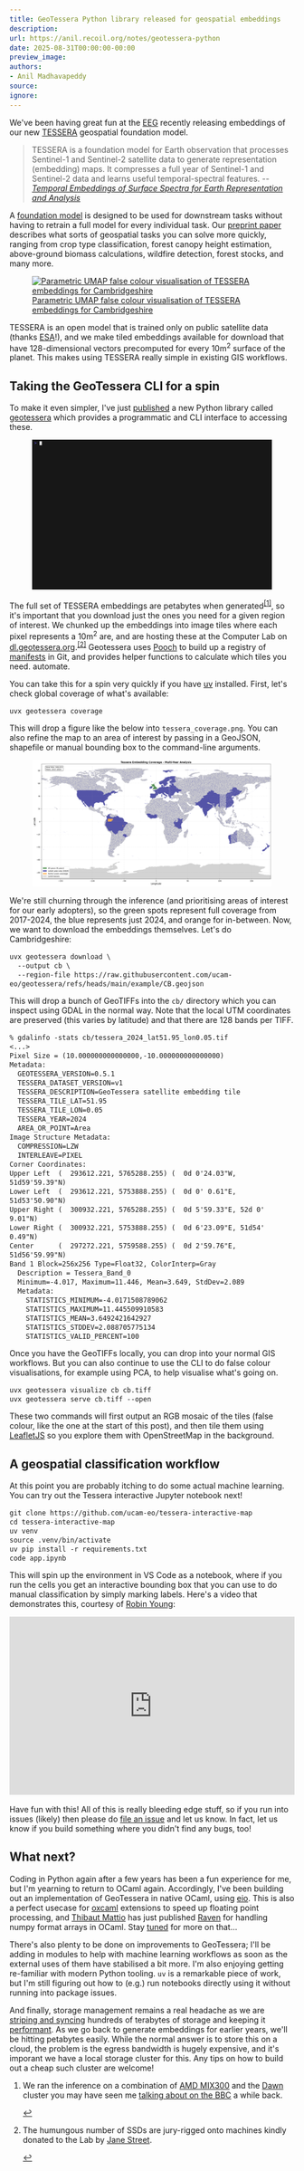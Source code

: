 ```yaml
---
title: GeoTessera Python library released for geospatial embeddings
description:
url: https://anil.recoil.org/notes/geotessera-python
date: 2025-08-31T00:00:00-00:00
preview_image:
authors:
- Anil Madhavapeddy
source:
ignore:
---
```


<p>We've been having great fun at the <a href="https://www.cst.cam.ac.uk/research/eeg">EEG</a>
recently releasing embeddings of
our new <a href="https://github.com/ucam-eo/tessera">TESSERA</a> geospatial foundation
model.</p>
<blockquote>
<p>TESSERA is a foundation model for Earth observation that processes Sentinel-1
and Sentinel-2 satellite data to generate representation (embedding) maps. It
compresses a full year of Sentinel-1 and Sentinel-2 data and learns useful
temporal-spectral features.
<cite>-- <a href="https://github.com/ucam-eo/tessera">Temporal Embeddings of Surface Spectra for Earth Representation and Analysis</a></cite></p>
</blockquote>
<p>A <a href="https://en.wikipedia.org/wiki/Foundation_model">foundation model</a> is
designed to be used for downstream tasks without having to retrain a full model
for every individual task. Our <a href="https://anil.recoil.org/papers/2025-tessera">preprint paper</a>
describes what sorts of geospatial tasks you can solve more quickly, ranging from crop
type classification, forest canopy height estimation, above-ground biomass
calculations, wildfire detection, forest stocks, and many more.</p>
<p><a href="https://anil.recoil.org/images/tessera-f1.webp"> </a></p><figure class="image-center"><a href="https://anil.recoil.org/images/tessera-f1.webp"><img src="https://anil.recoil.org/images/tessera-f1.webp" alt="Parametric UMAP false colour visualisation of TESSERA embeddings for Cambridgeshire" title="Parametric UMAP false colour visualisation of TESSERA embeddings for Cambridgeshire" loading="lazy" srcset="/images/tessera-f1.1024.webp 1024w,/images/tessera-f1.1280.webp 1280w,/images/tessera-f1.1440.webp 1440w,/images/tessera-f1.1600.webp 1600w,/images/tessera-f1.320.webp 320w,/images/tessera-f1.480.webp 480w,/images/tessera-f1.640.webp 640w,/images/tessera-f1.768.webp 768w" sizes="(max-width: 768px) 100vw, 33vw" class="content-image"><figcaption>Parametric UMAP false colour visualisation of TESSERA embeddings for Cambridgeshire</figcaption></a></figure><a href="https://anil.recoil.org/images/tessera-f1.webp"> </a><p></p>
<p>TESSERA is an open model that is trained only on public satellite data (thanks
<a href="https://www.esa.int/Applications/Observing_the_Earth/Copernicus/The_Sentinel_missions">ESA</a>!),
and we make tiled embeddings available for download that have 128-dimensional
vectors precomputed for every 10m<sup>2</sup> surface of the planet. This makes using
TESSERA really simple in existing GIS workflows.</p>
<h2><a href="https://anil.recoil.org/news.xml#taking-the-geotessera-cli-for-a-spin" class="anchor" aria-hidden="true"></a>Taking the GeoTessera CLI for a spin</h2>
<p>To make it even simpler, I've just <a href="https://pypi.org/project/geotessera/0.5.1/">published</a> a new Python library called
<a href="https://github.com/ucam-eo/geotessera">geotessera</a> which provides a
programmatic and CLI interface to accessing these.</p>
<figure class="image-center"><img src="https://raw.githubusercontent.com/ucam-eo/tessera-coverage-map/refs/heads/main/geotessera.gif"></figure>
<p>The full set of TESSERA embeddings are petabytes when generated<sup><a href="https://anil.recoil.org/news.xml#fn-1" role="doc-noteref" class="fn-label">[1]</a></sup>, so it's important that you download just the ones
you need for a given region of interest. We chunked up the embeddings into image tiles where each pixel represents a 10m<sup>2</sup> are, and are hosting these at the Computer Lab on <a href="https://dl.geotessera.org">dl.geotessera.org</a>.<sup><a href="https://anil.recoil.org/news.xml#fn-2" role="doc-noteref" class="fn-label">[2]</a></sup> Geotessera uses <a href="https://www.fatiando.org/pooch/latest/index.html">Pooch</a> to build up a registry of <a href="https://github.com/ucam-eo/tessera-manifests">manifests</a> in Git, and provides helper functions to calculate which tiles you need.
automate.</p>
<p>You can take this for a spin very quickly if you have <a href="https://docs.astral.sh/uv/">uv</a> installed. First, let's check global coverage of what's available:</p>
<pre><code>uvx geotessera coverage
</code></pre>
<p>This will drop a figure like the below into <code>tessera_coverage.png</code>. You can also refine the map to an area of interest by passing in a GeoJSON, shapefile or manual bounding box to the command-line arguments.</p>
<figure class="image-center"><img src="https://raw.githubusercontent.com/ucam-eo/tessera-coverage-map/refs/heads/main/map.png"></figure>
<p>We're still churning through the inference (and prioritising areas of interest for our early adopters), so the green spots represent full coverage from 2017-2024, the blue represents just 2024, and orange for in-between.
Now, we want to download the embeddings themselves. Let's do Cambridgeshire:</p>
<pre><code>uvx geotessera download \
  --output cb \
  --region-file https://raw.githubusercontent.com/ucam-eo/geotessera/refs/heads/main/example/CB.geojson
</code></pre>
<p>This will drop a bunch of GeoTIFFs into the <code>cb/</code> directory which you can inspect using GDAL in the normal way. Note that the local UTM coordinates are preserved (this varies by latitude) and that there are 128 bands per TIFF.</p>
<pre><code>% gdalinfo -stats cb/tessera_2024_lat51.95_lon0.05.tif
&lt;...&gt;
Pixel Size = (10.000000000000000,-10.000000000000000)
Metadata:
  GEOTESSERA_VERSION=0.5.1
  TESSERA_DATASET_VERSION=v1
  TESSERA_DESCRIPTION=GeoTessera satellite embedding tile
  TESSERA_TILE_LAT=51.95
  TESSERA_TILE_LON=0.05
  TESSERA_YEAR=2024
  AREA_OR_POINT=Area
Image Structure Metadata:
  COMPRESSION=LZW
  INTERLEAVE=PIXEL
Corner Coordinates:
Upper Left  (  293612.221, 5765288.255) (  0d 0'24.03"W, 51d59'59.39"N)
Lower Left  (  293612.221, 5753888.255) (  0d 0' 0.61"E, 51d53'50.90"N)
Upper Right (  300932.221, 5765288.255) (  0d 5'59.33"E, 52d 0' 9.01"N)
Lower Right (  300932.221, 5753888.255) (  0d 6'23.09"E, 51d54' 0.49"N)
Center      (  297272.221, 5759588.255) (  0d 2'59.76"E, 51d56'59.99"N)
Band 1 Block=256x256 Type=Float32, ColorInterp=Gray
  Description = Tessera_Band_0
  Minimum=-4.017, Maximum=11.446, Mean=3.649, StdDev=2.089
  Metadata:
    STATISTICS_MINIMUM=-4.0171508789062
    STATISTICS_MAXIMUM=11.445509910583
    STATISTICS_MEAN=3.6492421642927
    STATISTICS_STDDEV=2.088705775134
    STATISTICS_VALID_PERCENT=100
</code></pre>
<p>Once you have the GeoTIFFs locally, you can drop into your normal GIS workflows. But
you can also continue to use the CLI to do false colour visualisations, for
example using PCA, to help visualise what's going on.</p>
<pre><code>uvx geotessera visualize cb cb.tiff
uvx geotessera serve cb.tiff --open
</code></pre>
<p>These two commands will first output an RGB mosaic of the tiles (false colour, like the one at the start of this post), and then tile them using <a href="https://leafletjs.com/">LeafletJS</a> so you explore them with OpenStreetMap in the background.</p>
<h2><a href="https://anil.recoil.org/news.xml#a-geospatial-classification-workflow" class="anchor" aria-hidden="true"></a>A geospatial classification workflow</h2>
<p>At this point you are probably itching to do some actual machine learning. You can try out the Tessera interactive Jupyter notebook next!</p>
<pre><code>git clone https://github.com/ucam-eo/tessera-interactive-map
cd tessera-interactive-map
uv venv
source .venv/bin/activate
uv pip install -r requirements.txt
code app.ipynb
</code></pre>
<p>This will spin up the environment in VS Code as a notebook, where if you run the cells you get an interactive bounding box that you can use to do manual classification by simply marking labels. Here's a video that demonstrates this, courtesy of <a href="https://www.cst.cam.ac.uk/people/ray25" class="contact">Robin Young</a>:</p>
<p></p><div class="video-center"><iframe title="" width="100%" height="315px" src="https://crank.recoil.org/videos/embed/a736234b-98bd-4923-a01e-87cff597f8b2" frameborder="0" allowfullscreen="" sandbox="allow-same-origin allow-scripts allow-popups allow-forms"></iframe></div><p></p>
<p>Have fun with this! All of this is really bleeding edge stuff, so if you run into issues (likely) then please do <a href="https://github.com/ucam-eo/geotessera">file an issue</a> and let us know. In fact, let us know if you build something where you didn't find any bugs, too!</p>
<h2><a href="https://anil.recoil.org/news.xml#what-next" class="anchor" aria-hidden="true"></a>What next?</h2>
<p>Coding in Python again after a few years has been a fun experience for me, but
I'm yearning to return to OCaml again. Accordingly, I've been building out an
implementation of GeoTessera in native OCaml, using
<a href="https://github.com/ocaml-multicore/eio">eio</a>. This is also a perfect usecase
for <a href="https://oxcaml.org">oxcaml</a> extensions to speed up floating point
processing, and <a href="https://github.com/tmattio" class="contact">Thibaut Mattio</a> has just published
<a href="https://github.com/raven-ml/raven">Raven</a> for handling numpy format arrays in
OCaml.   Stay <a href="https://anil.recoil.org/notes/cresting-the-ocaml-ai-hump">tuned</a> for more on that...</p>
<p>There's also plenty to be done on improvements to GeoTessera; I'll be adding in
modules to help with machine learning workflows as soon as the external uses of them
have stabilised a bit more.  I'm also enjoying getting re-familiar with modern
Python tooling. <code>uv</code> is a remarkable piece of work, but I'm still figuring out how to
(e.g.) run notebooks directly using it without running into package issues.</p>
<p>And finally, storage management remains a real headache as we are <a href="https://anil.recoil.org/notes/syncoid-sanoid-zfs">striping and syncing</a> hundreds of terabytes of storage and keeping it
<a href="https://www.tunbury.org/2025/08/27/fsperf/">performant</a>.  As we go back to generate
embeddings for earlier years, we'll be hitting petabytes easily. While the normal
answer is to store this on a cloud, the problem is the egress bandwidth is hugely
expensive, and it's imporant we have a local storage cluster for this. Any tips
on how to build out a cheap such cluster are welcome!</p>
<section role="doc-endnotes"><ol>
<li>
<p>We ran the inference on a combination of <a href="https://www.amd.com/en/products/accelerators/instinct/mi300/mi300x.html">AMD MIX300</a> and the <a href="https://www.hpc.cam.ac.uk/d-w-n">Dawn</a> cluster you may have seen me <a href="https://crank.recoil.org/w/9YmWNZrmGD2794Fk33djUp">talking about on the BBC</a> a while back.</p>
<span><a href="https://anil.recoil.org/news.xml#ref-1-fn-1" role="doc-backlink" class="fn-label">↩︎︎</a></span></li><li>
<p>The humungous number of SSDs are jury-rigged onto machines kindly donated to the Lab by <a href="https://janestreet.com">Jane Street</a>.</p>
<span><a href="https://anil.recoil.org/news.xml#ref-1-fn-2" role="doc-backlink" class="fn-label">↩︎︎</a></span></li></ol></section>


